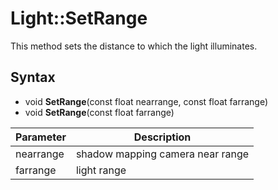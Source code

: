 # Light::SetRange

This method sets the distance to which the light illuminates.

## Syntax

- void **SetRange**(const float nearrange, const float farrange)
- void **SetRange**(const float farrange)

| Parameter | Description |
|---|---|
| nearrange | shadow mapping camera near range |
| farrange | light range |
